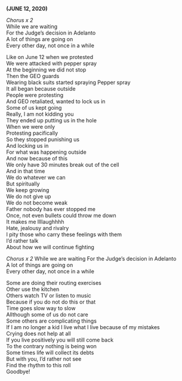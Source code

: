 **(JUNE 12, 2020)**

_Chorus x 2_  
While we are waiting  
For the Judge’s decision in Adelanto  
A lot of things are going on  
Every other day, not once in a while

Like on June 12 when we protested  
We were attacked with pepper spray  
At the beginning we did not stop  
Then the GEO guards  
Wearing black suits started spraying Pepper spray  
It all began because outside  
People were protesting  
And GEO retaliated, wanted to lock us in  
Some of us kept going  
Really, I am not kidding you  
They ended up putting us in the hole  
When we were only  
Protesting pacifically  
So they stopped punishing us  
And locking us in  
For what was happening outside  
And now because of this  
We only have 30 minutes break out of the cell  
And in that time  
We do whatever we can  
But spiritually  
We keep growing  
We do not give up  
We do not become weak  
Father nobody has ever stopped me  
Once, not even bullets could throw me down  
It makes me llllaughhhh  
Hate, jealousy and rivalry  
I pity those who carry these feelings with them  
I’d rather talk  
About how we will continue fighting

_Chorus x 2_
While we are waiting
For the Judge’s decision in Adelanto  
A lot of things are going on  
Every other day, not once in a while

Some are doing their routing exercises  
Other use the kitchen  
Others watch TV or listen to music  
Because if you do not do this or that  
Time goes slow way to slow  
Allthough some of us do not care  
Some others are complicating things  
If I am no longer a kid
I live what I live because of my mistakes  
Crying does not help at all  
If you live positively you will still come back  
To the contrary nothing is being won  
Some times life will collect its debts  
But with you, I’d rather not see  
Find the rhythm to this roll  
Goodbye!
